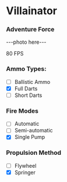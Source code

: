 # Villainator
### Adventure Force

---photo here---

80 FPS

### Ammo Types:
- [ ] Ballistic Ammo
- [x] Full Darts
- [ ] Short Darts

### Fire Modes
- [ ] Automatic
- [ ] Semi-automatic
- [x] Single Pump

### Propulsion Method
- [ ] Flywheel
- [x] Springer

